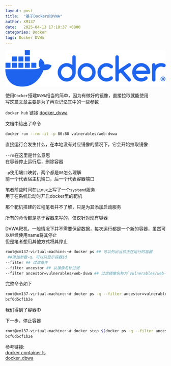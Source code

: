 ```yaml
---
layout: post
title:  "基于Docker的DVWA"
author: XM137
date:   2025-04-13 17:10:37 +0800
categories: Docker
tags: Docker DVWA
---
```


![banner](/assets/docker-logos/SVG/docker-logo-blue.svg)

使用`Docker`搭建`DVWA`相当的简单，因为有做好的镜像，直接拉取就能使用<br>
写这篇文章主要是为了再次记忆其中的一些参数

`docker hub` 链接 [docker_dvwa][docker_dvwa]

文档中给出了命令
```Bash
docker run --rm -it -p 80:80 vulnerables/web-dvwa
```

直接运行会发生什么，在本地没有对应镜像的情况下，它会开始拉取镜像

`--rm`在这里是什么意思<br>
在容器停止运行后，删除容器

`-p`使用端口映射，两个都是`80`怎么理解<br>
前一个代表宿主机端口，后一个代表容器端口

笔者前些时间在`Linux`上写了一个`systemd`服务<br>
用于在系统启动时开启docker里的靶机

那个靶机搭建的过程笔者并不了解，只是为其添加启动服务

所有的命令都是基于容器来写的，仅仅针对现有容器

DVWA靶机，一般情况下并不需要保留数据，每次运行都是一个新的容器，虽然可以继续使用name将其停止<br>
但是笔者想用其他方式将其停止

```Bash
root@xm137-virtual-machine:~# docker ps ## 可以列出当前正在运行的容器
 ##添加参数-q，可以只显示容器id
--filter ## 过滤条件
--filter ancestor ## 以镜像名称过滤
--filter ancestor=vulnerables/web-dvwa ## 过滤镜像名称为`vulnerables/web-dvwa`的容器
```

完整命令如下
```Bash
root@xm137-virtual-machine:~# docker ps -q --filter ancestor=vulnerables/web-dvwa
bcf0d5cf1b2e
```

我们得到了容器ID

下一步，停止容器
```Bash
root@xm137-virtual-machine:~# docker stop $(docker ps -q --filter ancestor=vulnerables/web-dvwa)
bcf0d5cf1b2e
```


参考链接: <br>
[docker container ls][docker_ls] <br>
[docker_dbwa][docker_dvwa]

[docker_ls]: https://docs.docker.com/reference/cli/docker/container/ls/
[docker_dvwa]: https://hub.docker.com/r/vulnerables/web-dvwa